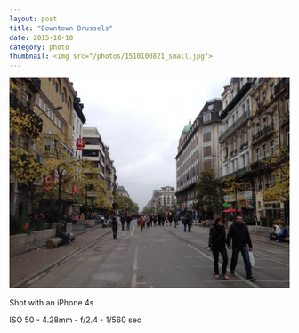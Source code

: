 ```yaml
---
layout: post
title: "Downtown Brussels"
date: 2015-10-10
category: photo
thumbnail: <img src="/photos/1510100821_small.jpg">
---
```

<img src="/photos/1510100821.jpg" class="image fit">

Shot with an iPhone 4s

ISO 50 -
4.28mm -
f/2.4 -
1/560 sec
